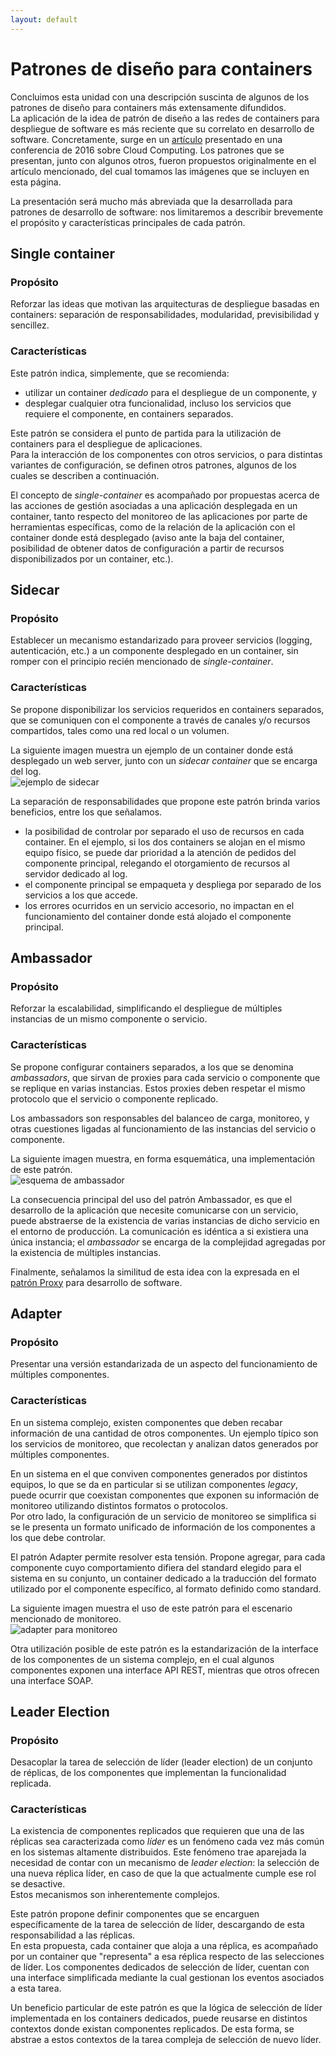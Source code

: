 ```yaml
---
layout: default
---
```


# Patrones de diseño para containers
Concluimos esta unidad con una descripción suscinta de algunos de los patrones de diseño para containers más extensamente difundidos.  
La aplicación de la idea de patrón de diseño a las redes de containers para despliegue de software es más reciente que su correlato en desarrollo de software. 
Concretamente, surge en un [artículo](https://www.usenix.org/conference/hotcloud16/workshop-program/presentation/burns) presentado en una conferencia de 2016 sobre Cloud Computing.
Los patrones que se presentan, junto con algunos otros, fueron propuestos originalmente en el artículo mencionado, del cual tomamos las imágenes que se incluyen en esta página.

La presentación será mucho más abreviada que la desarrollada para patrones de desarrollo de software: nos limitaremos a describir brevemente el propósito y características principales de cada patrón.


## Single container

### Propósito
Reforzar las ideas que motivan las arquitecturas de despliegue basadas en containers: separación de responsabilidades, modularidad, previsibilidad y sencillez.

### Características
Este patrón indica, simplemente, que se recomienda:
- utilizar un container _dedicado_ para el despliegue de un componente, y 
- desplegar cualquier otra funcionalidad, incluso los servicios que requiere el componente, en containers separados.

Este patrón se considera el punto de partida para la utilización de containers para el despliegue de aplicaciones.  
Para la interacción de los componentes con otros servicios, o para distintas variantes de configuración, se definen otros patrones, algunos de los cuales se describen a continuación.

El concepto de _single-container_ es acompañado por propuestas acerca de las  acciones de gestión asociadas a una aplicación desplegada en un container, tanto respecto del monitoreo de las aplicaciones por parte de herramientas específicas, como de la relación de la aplicación con el container donde está desplegado (aviso ante la baja del container, posibilidad de obtener datos de configuración a partir de recursos disponibilizados por un container, etc.).


## Sidecar

### Propósito
Establecer un mecanismo estandarizado para proveer servicios (logging, autenticación, etc.) a un componente desplegado en un container, sin romper con el principio recién mencionado de _single-container_.

### Características
Se propone disponibilizar los servicios requeridos en containers separados, que se comuniquen con el componente a través de canales y/o recursos compartidos, tales como una red local o un volumen.

La siguiente imagen muestra un ejemplo de un container donde está desplegado un web server, junto con un _sidecar container_ que se encarga del log.  
![ejemplo de sidecar](./images/sidecar.png) 

La separación de responsabilidades que propone este patrón brinda varios beneficios, entre los que señalamos.
- la posibilidad de controlar por separado el uso de recursos en cada container. En el ejemplo, si los dos containers se alojan en el mismo equipo físico, se puede dar prioridad a la atención de pedidos del componente principal, relegando el otorgamiento de recursos al servidor dedicado al log.
- el componente principal se empaqueta y despliega por separado de los servicios a los que accede.
- los errores ocurridos en un servicio accesorio, no impactan en el funcionamiento del container donde está alojado el componente principal.

## Ambassador

### Propósito
Reforzar la escalabilidad, simplificando el despliegue de múltiples instancias de un mismo componente o servicio.

### Características
Se propone configurar containers separados, a los que se denomina _ambassadors_, que sirvan de proxies para cada servicio o componente que se replique en varias instancias. 
Estos proxies deben respetar el mismo protocolo que el servicio o componente replicado.  

Los ambassadors son responsables del balanceo de carga, monitoreo, y otras cuestiones ligadas al funcionamiento de las instancias del servicio o componente.

La siguiente imagen muestra, en forma esquemática, una implementación de este patrón.  
![esquema de ambassador](./images/ambassador.png) 

La consecuencia principal del uso del patrón Ambassador, es que el desarrollo de la aplicación que necesite comunicarse con un servicio, puede abstraerse de la existencia de varias instancias de dicho servicio en el entorno de producción. La comunicación es idéntica a si existiera una única instancia; el _ambassador_ se encarga de la complejidad agregadas por la existencia de múltiples instancias.

Finalmente, señalamos la similitud de esta idea con la expresada en el [patrón Proxy](../patrones-desarrollo-software/proxy) para desarrollo de software. 



## Adapter

### Propósito
Presentar una versión estandarizada de un aspecto del funcionamiento de múltiples componentes.

### Características
En un sistema complejo, existen componentes que deben recabar información de una cantidad de otros componentes. Un ejemplo típico son los servicios de monitoreo, que recolectan y analizan datos generados por múltiples componentes.

En un sistema en el que conviven componentes generados por distintos equipos, lo que se da en particular si se utilizan componentes _legacy_, puede ocurrir que coexistan componentes que exponen su información de monitoreo utilizando distintos formatos o protocolos.  
Por otro lado, la configuración de un servicio de monitoreo se simplifica si se le presenta un formato unificado de información de los componentes a los que debe controlar.

El patrón Adapter permite resolver esta tensión. 
Propone agregar, para cada componente cuyo comportamiento difiera del standard elegido para el sistema en su conjunto, un container dedicado a la traducción del formato utilizado por el componente específico, al formato definido como standard.

La siguiente imagen muestra el uso de este patrón para el escenario mencionado de monitoreo.  
![adapter para monitoreo](./images/adapter.png) 

Otra utilización posible de este patrón es la estandarización de la interface de los componentes de un sistema complejo, en el cual algunos componentes exponen una interface API REST, mientras que otros ofrecen una interface SOAP.


## Leader Election

### Propósito
Desacoplar la tarea de selección de líder (leader election) de un conjunto de réplicas, de los componentes que implementan la funcionalidad replicada.

### Características
La existencia de componentes replicados que requieren que una de las réplicas sea caracterizada como _líder_ es un fenómeno cada vez más común en los sistemas altamente distribuidos.
Este fenómeno trae aparejada la necesidad de contar con un mecanismo de _leader election_: la selección de una nueva réplica líder, en caso de que la que actualmente cumple ese rol se desactive.  
Estos mecanismos son inherentemente complejos.

Este patrón propone definir componentes que se encarguen específicamente de la tarea de selección de líder, descargando de esta responsabilidad a las réplicas.  
En esta propuesta, cada container que aloja a una réplica, es acompañado por un container que "representa" a esa réplica respecto de las selecciones de líder. 
Los componentes dedicados de selección de líder, cuentan con una interface simplificada mediante la cual gestionan los eventos asociados a esta tarea.

Un beneficio particular de este patrón es que la lógica de selección de líder implementada en los containers dedicados, puede reusarse en distintos contextos donde existan componentes replicados. De esta forma, se abstrae a estos contextos de la tarea compleja de selección de nuevo líder.
